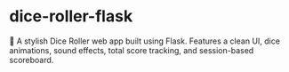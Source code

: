 # dice-roller-flask
🎲 A stylish Dice Roller web app built using Flask. Features a clean UI, dice animations, sound effects, total score tracking, and session-based scoreboard.
